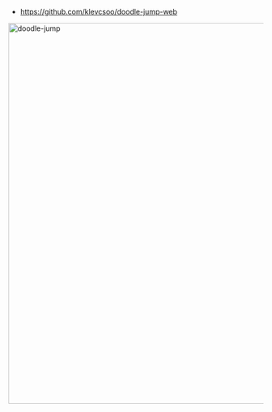 - https://github.com/klevcsoo/doodle-jump-web
<img width="751" alt="doodle-jump" src="https://github.com/Boyquotes/awesome-enable3d/assets/417514/edcc9cb5-839f-4d9d-8412-161205a00354">
